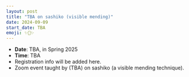 ```yaml
---
layout: post
title: "TBA on sashiko (visible mending)"
date: 2024-09-09
start_date: TBA
emoji: ✨👖✨
---
```


* **Date**: TBA, in Spring 2025
* **Time**: TBA
* Registration info will be added here.
* Zoom event taught by (TBA) on sashiko (a visible mending technique).
